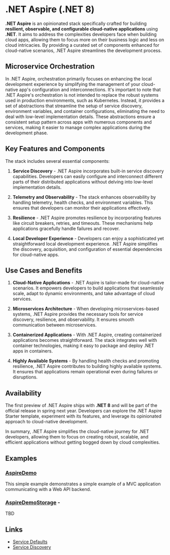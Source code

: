 # .NET Aspire (.NET 8)

**.NET Aspire** is an opinionated stack specifically crafted for building **resilient, observable, and configurable cloud-native applications** using **.NET**. It aims to address the complexities developers face when building cloud apps, allowing them to focus more on their business logic and less on cloud intricacies. By providing a curated set of components enhanced for cloud-native scenarios, .NET Aspire streamlines the development process.

## Microservice Orchestration

In .NET Aspire, orchestration primarily focuses on enhancing the local development experience by simplifying the management of your cloud-native app's configuration and interconnections. It's important to note that .NET Aspire's orchestration is not intended to replace the robust systems used in production environments, such as Kubernetes. Instead, it provides a set of abstractions that streamline the setup of service discovery, environment variables, and container configurations, eliminating the need to deal with low-level implementation details. These abstractions ensure a consistent setup pattern across apps with numerous components and services, making it easier to manage complex applications during the development phase.

## Key Features and Components

The stack includes several essential components:

1. **Service Discovery** - .NET Aspire incorporates built-in service discovery capabilities. Developers can easily configure and interconnect different parts of their distributed applications without delving into low-level implementation details.

2. **Telemetry and Observability** - The stack enhances observability by handling telemetry, health checks, and environment variables. This ensures that developers can monitor their applications effectively.

3. **Resilience** - .NET Aspire promotes resilience by incorporating features like circuit breakers, retries, and timeouts. These mechanisms help applications gracefully handle failures and recover.

4. **Local Developer Experience** - Developers can enjoy a sophisticated yet straightforward local development experience. .NET Aspire simplifies the discovery, acquisition, and configuration of essential dependencies for cloud-native apps.

## Use Cases and Benefits

1. **Cloud-Native Applications** - .NET Aspire is tailor-made for cloud-native scenarios. It empowers developers to build applications that seamlessly scale, adapt to dynamic environments, and take advantage of cloud services.

2. **Microservices Architecture** - When developing microservices-based systems, .NET Aspire provides the necessary tools for service discovery, resilience, and observability. It ensures smooth communication between microservices.

3. **Containerized Applications** - With .NET Aspire, creating containerized applications becomes straightforward. The stack integrates well with container technologies, making it easy to package and deploy .NET apps in containers.

4. **Highly Available Systems** - By handling health checks and promoting resilience, .NET Aspire contributes to building highly available systems. It ensures that applications remain operational even during failures or disruptions.

## Availability

The first preview of .NET Aspire ships with **.NET 8** and will be part of the official release in spring next year. Developers can explore the .NET Aspire Starter template, experiment with its features, and leverage its opinionated approach to cloud-native development.

In summary, .NET Aspire simplifies the cloud-native journey for .NET developers, allowing them to focus on creating robust, scalable, and efficient applications without getting bogged down by cloud complexities. 

## Examples

### [AspireDemo](./AspireDemo/)

This simple example demonstrates a simple example of a MVC application communicating with a Web API backend. 

### [AspireDemoStorage](./AspireDemoStorage/) - 

TBD

## Links

- [Service Defaults](https://learn.microsoft.com/en-us/dotnet/aspire/fundamentals/service-defaults)
- [Service Discovery](https://learn.microsoft.com/en-us/dotnet/aspire/service-discovery/overview)